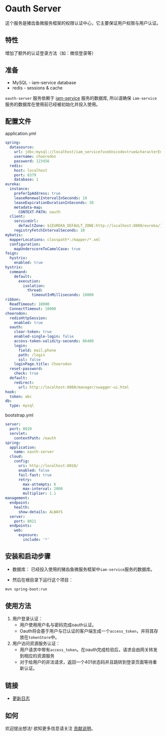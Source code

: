 # Oauth Server

这个服务是猪齿鱼微服务框架的权限认证中心，它主要保证用户权限与用户认证。

## 特性

增加了额外的认证登录方法（如：微信登录等）

## 准备

- MySQL - iam-service database
- redis - sessions & cache

`oauth-server` 服务依赖于 [iam-service](https://github.com/choerodon/iam-service) 服务的数据库, 所以请确保 `iam-service` 服务的数据库在使用前已经被初始化并投入使用。

## 配置文件
application.yml
```application.yml
spring:
  datasource:
    url: jdbc:mysql://localhost/iam_service?useUnicode=true&characterEncoding=utf-8&useSSL=false&useInformationSchema=true&remarks=true
    username: choerodon
    password: 123456
  redis:
    host: localhost
    port: 6379
    database: 1
eureka:
  instance:
    preferIpAddress: true
    leaseRenewalIntervalInSeconds: 10
    leaseExpirationDurationInSeconds: 30
    metadata-map:
      CONTEXT-PATH: oauth
  client:
    serviceUrl:
      defaultZone: ${EUREKA_DEFAULT_ZONE:http://localhost:8000/eureka/}
    registryFetchIntervalSeconds: 10
mybatis:
  mapperLocations: classpath*:/mapper/*.xml
  configuration:
    mapUnderscoreToCamelCase: true
feign:
  hystrix:
    enabled: true
hystrix:
  command:
    default:
      execution:
        isolation:
          thread:
            timeoutInMilliseconds: 10000
ribbon:
  ReadTimeout: 10000
  ConnectTimeout: 10000
choerodon:
  redisHttpSession:
    enabled: true
  oauth:
    clear-token: true
    enabled-single-login: false
    access-token-validity-seconds: 86400
    login:
      field: mail,phone
      path: /login
      ssl: false
    loginPage.title: Choerodon
  reset-password:
    check: true
  default:
    redirect:
      url: http://localhost:8080/manager/swagger-ui.html
hook:
  token: abc
db:
  type: mysql
```
bootstrap.yml
```bootstrap.yml
server:
  port: 8020
  servlet:
    contextPath: /oauth
spring:
  application:
    name: oauth-server
  cloud:
    config:
      uri: http://localhost:8010/
      enabled: false
      fail-fast: true
      retry:
        max-attempts: 6
        max-interval: 2000
        multiplier: 1.1
management:
  endpoint:
    health:
      show-details: ALWAYS
  server:
    port: 8021
  endpoints:
    web:
      exposure:
        include: '*'
```

## 安装和启动步骤

* 数据库：
已经投入使用的猪齿鱼微服务框架中`iam-service`服务的数据库。

* 然后在根目录下运行这个项目：

```sh
mvn spring-boot:run
```

## 使用方法

1. 用户登录认证：
    * 用户使用用户名与密码完成oauth认证。
    * Oauth将会基于用户与已认证的客户端生成一个`access_token`，并将其存放在`tokenStore`中。
2. 用户访问资源服务认证：
    * 用户请求中带有`access_token`。在oauth完成检验后，请求会由网关转发到相应的资源服务
    * 对于给用户的非法请求，返回一个401状态码并且跳转到登录页面等待重新认证。

## 链接

* [更新日志](./CHANGELOG.zh-CN.md)
    
## 如何
欢迎提出想法! 欲知更多信息请关注 [贡献说明](https://github.com/choerodon/choerodon/blob/master/CONTRIBUTING.md)。

